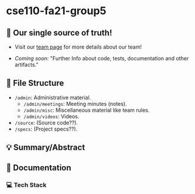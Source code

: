 # cse110-fa21-group5
## 📘 Our single source of truth!
- Visit our [team page](admin/team.md) for more details about our team!

- _Coming soon:_ "Further Info about code, tests, documentation and other artifacts."

## 📁 File Structure
- `/admin`: Administrative material.
  - `/admin/meetings`: Meeting minutes (notes).
  - `/admin/misc`: Miscellaneous material like team rules.
  - `/admin/videos`: Videos.
- `/source`: (Source code??).
- `/specs`: (Project specs??).

## 💡 Summary/Abstract

## 📝 Documentation
### 💻 Tech Stack